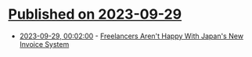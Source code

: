 # [Published on 2023-09-29](index.md)

* [2023-09-29, 00:02:00](https://yro.slashdot.org/story/23/09/28/2120219/freelancers-arent-happy-with-japans-new-invoice-system?utm_source=rss1.0mainlinkanon&utm_medium=feed) - [Freelancers Aren't Happy With Japan's New Invoice System](https://yro.slashdot.org/story/23/09/28/2120219/freelancers-arent-happy-with-japans-new-invoice-system?utm_source=rss1.0mainlinkanon&utm_medium=feed)
